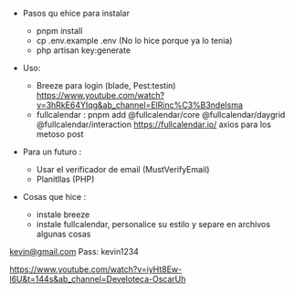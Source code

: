 - Pasos qu ehice para instalar
    - pnpm install
    - cp .env.example .env (No lo hice porque ya lo tenia)
    - php artisan key:generate


- Uso:
    - Breeze para login (blade, Pest:testin) https://www.youtube.com/watch?v=3hRkE64YIqg&ab_channel=ElRinc%C3%B3ndeIsma
    - fullcalendar : pnpm add @fullcalendar/core @fullcalendar/daygrid @fullcalendar/interaction https://fullcalendar.io/
    axios para los metoso post


- Para un futuro :
    - Usar el verificador de email (MustVerifyEmail)
    - Planitllas (PHP)


- Cosas que hice :
    - instale breeze
    - instale fullcalendar, personalice su estilo y separe en archivos algunas cosas
    

kevin@gmail.com
Pass: kevin1234


https://www.youtube.com/watch?v=iyHt8Ew-l6U&t=144s&ab_channel=Develoteca-OscarUh
